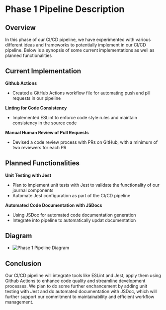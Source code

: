 # Phase 1 Pipeline Description

## Overview

In this phase of our CI/CD pipeline, we have experimented with various different ideas and frameworks to potentially implement in our CI/CD pipeline. Below is a synopsis of some current implementations as well as planned functionalities

## Current Implementation

**Github Actions**
- Created a GitHub Actions workflow file for automating push and pll requests in our pipeline

**Linting for Code Consistency**
- Implemented ESLint to enforce code style rules and maintain consistency in the source code

**Manual Human Review of Pull Requests**
- Devised a code review process with PRs on GitHub, with a minimum of two reviewers for each PR


## Planned Functionalities
**Unit Testing with Jest**
- Plan to implement unit tests with Jest to validate the functionality of our journal components
- Automate Jest configuration as part of the CI/CD pipeline

**Automated Code Documentation with JSDocs**
- Using JSDoc for automated code documentation generation
- Integrate into pipeline to automatically updat documentation

## Diagram
- ![Phase 1 Pipeline Diagram](https://github.com/cse110-sp24-group21/cse110-sp24-group21/blob/31bda55296f920798c435ae3574c0298049a1f56/admin/cipipeline/phase1.png)

## Conclusion
Our CI/CD pipeline will integrate tools like ESLint and Jest, apply them using Github Actions to enhance code quality and streamline development processes. We plan to do some further enchancement by adding unit testing with Jest and do automated documentation with JSDoc, which will further support our commitment to maintainability and efficient workflow management.
